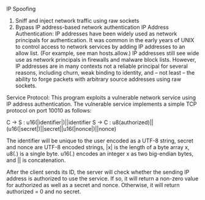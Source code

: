 IP Spoofing


1. Sniff and inject network traffic using raw sockets
2. Bypass IP address-based network authentication
IP Address Authentication:
IP addresses have been widely used as network principals for authentication. It was common in the early years of UNIX to control access to network services by adding IP addresses to an allow list. (For example, see man hosts.allow.) IP addresses still see wide use as network principals in firewalls and malware block lists. However, IP addresses are in many contexts not a reliable principal for several reasons, including churn, weak binding to identity, and – not least – the ability to forge packets with arbitrary source addresses using raw sockets.

Service Protocol:
This program exploits a vulnerable network service using IP address authentication. The vulnerable service implements a simple TCP protocol on port 10010 as follows:

C -> S : u16(|identifier|)||identifier
S -> C : u8(authorized)||(u16(|secret|)||secret||u16(|nonce|)||nonce)

The identifier will be unique to the user encoded as a UTF-8 string, secret and nonce are UTF-8 encoded strings, |x| is the length of a byte array x, u8(.) is a single byte. u16(.) encodes an integer x as two big-endian bytes, and || is concatenation.

After the client sends its ID, the server will check whether the sending IP address is authorized to use the service. If so, it will return a non-zero value for authorized as well as a secret and nonce. Otherwise, it will return authorized = 0 and no secret.

